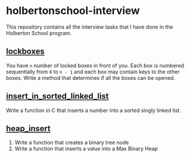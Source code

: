 # holbertonschool-interview

This repository contains all the interview tasks that I have done in the Holberton School program.

## [lockboxes](lockboxes)

You have `n` number of locked boxes in front of you. Each box is numbered sequentially from `0` to `n - 1` and each box 
may contain keys to the other boxes.
Write a method that determines if all the boxes can be opened.

## [insert_in_sorted_linked_list](insert_in_sorted_linked_list)

Write a function in C that inserts a number into a sorted singly linked list.

## [heap_insert](heap_insert)

1. Write a function that creates a binary tree node
2. Write a function that inserts a value into a Max Binary Heap

